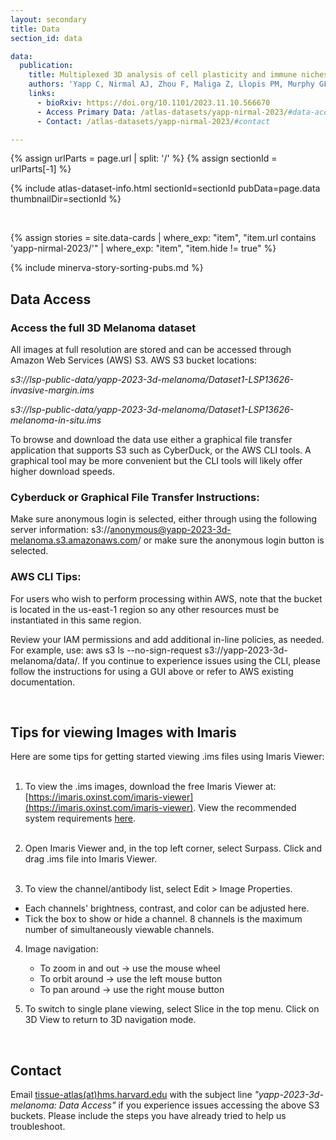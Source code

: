 ```yaml
---
layout: secondary
title: Data
section_id: data

data:
  publication:
    title: Multiplexed 3D analysis of cell plasticity and immune niches in melanoma
    authors: 'Yapp C, Nirmal AJ, Zhou F, Maliga Z, Llopis PM, Murphy GF, Lian CG, Danuser G, Santagata S, Sorger PK'
    links:
      - bioRxiv: https://doi.org/10.1101/2023.11.10.566670
      - Access Primary Data: /atlas-datasets/yapp-nirmal-2023/#data-access
      - Contact: /atlas-datasets/yapp-nirmal-2023/#contact

---
```


{% assign urlParts = page.url | split: '/' %}
{% assign sectionId = urlParts[-1] %}

{% include atlas-dataset-info.html
    sectionId=sectionId
    pubData=page.data
    thumbnailDir=sectionId %}

<br>

{%
    assign stories = site.data-cards
    | where_exp: "item", "item.url contains 'yapp-nirmal-2023/'"
    | where_exp: "item", "item.hide != true"
%}

{% include minerva-story-sorting-pubs.md %}

## Data Access
### Access the full 3D Melanoma dataset
All images at full resolution are stored and can be accessed through Amazon Web Services (AWS) S3.
AWS S3 bucket locations:

*s3://lsp-public-data/yapp-2023-3d-melanoma/Dataset1-LSP13626-invasive-margin.ims*

*s3://lsp-public-data/yapp-2023-3d-melanoma/Dataset1-LSP13626-melanoma-in-situ.ims*

To browse and download the data use either a graphical file transfer application that supports S3 such as CyberDuck, or the AWS CLI tools. A graphical tool may be more convenient but the CLI tools will likely offer higher download speeds.

### Cyberduck or Graphical File Transfer Instructions:

Make sure anonymous login is selected, either through using the following server information: s3://anonymous@yapp-2023-3d-melanoma.s3.amazonaws.com/ or make sure the anonymous login button is selected.

### AWS CLI Tips:
For users who wish to perform processing within AWS, note that the bucket is located in the us-east-1 region so any other resources must be instantiated in this same region.

Review your IAM permissions and add additional in-line policies, as needed. For example, use: aws s3 ls --no-sign-request s3://yapp-2023-3d-melanoma/data/. If you continue to experience issues using the CLI, please follow the instructions for using a GUI above or refer to AWS existing documentation.

<br>

## Tips for viewing Images with Imaris
Here are some tips for getting started viewing .ims files using Imaris Viewer: <br><br>
1. To view the .ims images, download the free Imaris Viewer at: [https://imaris.oxinst.com/imaris-viewer](https://imaris.oxinst.com/imaris-viewer). View the recommended system requirements [here](https://imaris.oxinst.com/support/system-requirements). <br><br>
2. Open Imaris Viewer and, in the top left corner, select Surpass. Click and drag .ims file into Imaris Viewer.<br><br>

3. To view the channel/antibody list, select Edit > Image Properties.
  - Each channels' brightness, contrast, and color can be adjusted here.
  - Tick the box to show or hide a channel. 8 channels is the maximum number of simultaneously viewable channels.  
4. Image navigation:
    - To zoom in and out -> use the mouse wheel
    - To orbit around -> use the left mouse button
    - To pan around -> use the right mouse button

5. To switch to single plane viewing, select Slice in the top menu. Click on 3D View to return to 3D navigation mode.

<br>

## Contact

Email [tissue-atlas(at)hms.harvard.edu](mailto:tissue-atlas@hms.harvard.edu) with the subject line *"yapp-2023-3d-melanoma: Data Access"* if you experience issues accessing the above S3 buckets. Please include the steps you have already tried to help us troubleshoot.
